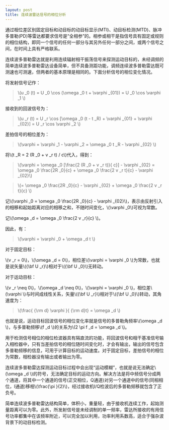 ```yaml
---
layout: post
title: 连续波雷达信号的相位分析
---
```


通过相位差区别固定目标和动目标的动目标显示(MTI)、动目标检测(MTD)、脉冲多普勒(PD)等雷达都要求信号是“全相参”的。相参或相干是指信号具有固定或规则的相位结构，即同一个信号的任何一部分与其另外任何一部分之间，或两个信号之间，在时间上具有严格联系。

连续波多普勒雷达就是利用连续辐射相干振荡信号来探测运动目标的，未经调频的简单连续波多普勒雷达设备简单，但不具备测距功能，调频连续波多普勒雷达既可测速也可测速，但两者的基本原理是相同的。下面分析信号的相位变化情况。

将发射信号记作：

>\\(u _0 (t) = U _0 \cos (\omega _0 t + \varphi _{01}) = U _0 \cos \varphi _1 \\)

接收到的回波信号为：

>\\(u _r (t) = U _r \cos [\omega _0 (t - t _R) + \varphi _{01} + \varphi _{02}] = U _r \cos \varphi _2 \\)

差拍信号的相位差为：

>\\(\varphi = \varphi _1 - \varphi _2 = \omega _0 t _R - \varphi _{02} \\)

将\\(t _R = 2 (R _0 + v _r t) / c\\)代入，得到：

>\\(\varphi = \omega _0 [\frac{2 (R _0 + v _r t)}{ c}] - \varphi _{02} = \omega _0 \frac{2R _0}{c} + \omega _0 \frac{2 v _r t}{c} - \varphi _{02}\\)

>\\(= \omega _0 \frac{2R _0}{c} - \varphi _{02} + \omega _0 \frac{2 v _r t}{c} \\)

记\\(\varphi _0 = \omega _0 \frac{2R _0}{c} - \varphi _{02}\\)，表示由反射引入的相移和起始距离对应的相移之和，不随时间变化，\\(\varphi _0\\)可视为常数。

记\\(\omega _d = \omega _0 \frac{2 v _r}{c} \\)。

因此，有：

>\\(\varphi = \varphi _0 + \omega _d t \\)

对于固定目标：

\\(v _r = 0\\)，\\(\omega _d = 0\\)，相位差\\(\varphi = \varphi _0 \\)为常数，也就是说矢量\\({\bf U _r}\\)相对于\\({\bf U _0}\\)无转动。

对于运动目标：

\\(v _r \neq 0\\)，\\(\omega _d \neq 0\\)，\\(\varphi = \varphi _0 \\)，相位差\\(\varphi \\)与时间成线性关系，矢量\\({\bf U _r}\\)相对于\\({\bf U _0}\\)转动，其角速度为：

>\\(\frac{ {\rm d} \varphi }{ {\rm d}t} = \omega _d \\)

也就是说，运动目标回波信号的相位变化率就是信号的多普勒角频率\\(\omega _d \\)，与多普勒频移\\(f _d \\)的关系为\\(2 \pi f _d = \omega _d \\)。

用于检测信号相位的相位检波器具有隔直流的功能，将回波信号和相干基准信号输入相检器中，只有当差拍信号的相位随时间变化时，才会有输出，输出的信号包含多普勒频移的信息，可用于计算目标的运动速度。对于固定目标，差拍信号的相位为常数，相检器没有输出或者输出为零。

连续波多普勒雷达探测运动目标过程中会出现“运动模糊”，也就是说无法确定\\(\omega _d \\)的符号，无法确定目标的运动方向。解决方法是将中频信号分成两个通道，将其中一个通道的信号(正交相位，Q通道)对另一个通道中的信号(同相相位，I通道)移相\\(\frac{\pi }{2}\\)，经过接收机I/Q检波后的多普勒频移就包含了正负号。

简单连续波多普勒雷达结构简单，体积小，重量轻，由于接收机连续工作，起始测量距离可以为零。此外，所发射信号是未经调制的单一频率，雷达所接收的有用信号功率都集中在该频率附近，可以完全加以利用，功率利用系数高，适合于强杂波背景下的动目标检测。
